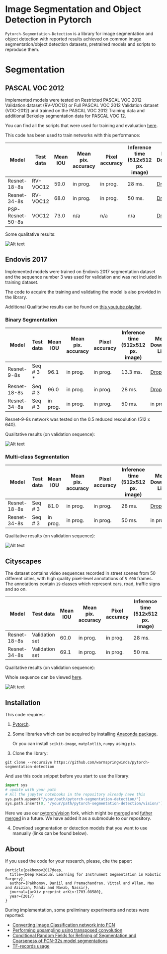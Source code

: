 # Image Segmentation and Object Detection in Pytorch 

```Pytorch-Segmentation-Detection``` is a library for image segmentation and object detection with reported results achieved on common image segmentation/object detection datasets, pretrained models and scripts to reproduce them.


# Segmentation


## PASCAL VOC 2012

Implemented models were tested on Restricted PASCAL VOC 2012 Validation dataset (RV-VOC12) or Full PASCAL VOC 2012 Validation dataset (VOC-2012) and trained on
the PASCAL VOC 2012 Training data and additional Berkeley segmentation data for PASCAL VOC 12.

You can find all the scripts that were used for training and evaluation [here](pytorch_segmentation_detection/recipes/pascal_voc/segmentation).

This code has been used to train networks with this performance:

| Model            | Test data |Mean IOU | Mean pix. accuracy | Pixel accuracy|Inference time (512x512 px. image) | Model Download Link | Related paper |
|------------------|-----------|---------|--------------------|----------------|----|---------------------|----------|
| Resnet-18-8s    | RV-VOC12  | 59.0   | in prog.           | in prog.       |28 ms.| [Dropbox](https://www.dropbox.com/s/zxv1hb09fa8numa/resnet_18_8s_59.pth?dl=0)            | [DeepLab](https://arxiv.org/abs/1606.00915) |
| Resnet-34-8s   | RV-VOC12  | 68.0   | in prog.           | in prog.  | 50 ms.  | [Dropbox](https://www.dropbox.com/s/91wcu6bpqezu4br/resnet_34_8s_68.pth?dl=0)            | [DeepLab](https://arxiv.org/abs/1606.00915) |
| PSP-Resnet-50-8s  | VOC12  | 73.0   | n/a              | n/a         | n/a |     [Dropbox](https://www.dropbox.com/s/i96v4wz2599uxzc/resnet_50_psp_long.pth?dl=0)                | [PSPnet](https://arxiv.org/abs/1612.01105) |

Some qualitative results:

![Alt text](pytorch_segmentation_detection/recipes/pascal_voc/segmentation/segmentation_demo_preview.gif?raw=true "Title")


## Endovis 2017

Implemented models were trained on Endovis 2017 segmentation dataset and the sequence number
3 was used for validation and was not included in training dataset. 

The code to acquire the training and validating the model is also provided in the library.

Additional Qualitative results can be found on [this youtube playlist](https://www.youtube.com/watch?v=DJZxOuT5GY0&list=PLJkMX36nfYD3MpJozA3kdJKQpTVishk5_).

### Binary Segmentation

| Model            | Test data |Mean IOU | Mean pix. accuracy | Pixel accuracy|Inference time (512x512 px. image) | Model Download Link |
|------------------|-----------|---------|--------------------|----------------|----|---------------------|
| Resnet-9-8s   | Seq # 3 *  | 96.1   | in prog.           | in prog.       |13.3 ms.| [Dropbox](https://www.dropbox.com/s/3l7o1sfrnqhnpw8/resnet_9_8s.pth?dl=0)            |
| Resnet-18-8s   | Seq # 3  | 96.0   | in prog.           | in prog.       |28 ms.| [Dropbox](https://www.dropbox.com/s/4lemtiaacrytatu/resnet_18_8s_best.pth?dl=0)            |
| Resnet-34-8s   | Seq # 3  | in prog.   | in prog.           | in prog.  | 50 ms.  | in prog.            |

Resnet-9-8s network was tested on the 0.5 reduced resoulution (512 x 640).

Qualitative results (on validation sequence):

![Alt text](pytorch_segmentation_detection/recipes/endovis_2017/segmentation/validation_binary.gif?raw=true "Title")

### Multi-class Segmentation

| Model            | Test data |Mean IOU | Mean pix. accuracy | Pixel accuracy|Inference time (512x512 px. image) | Model Download Link |
|------------------|-----------|---------|--------------------|----------------|----|---------------------|
| Resnet-18-8s   | Seq # 3  | 81.0   | in prog.           | in prog.       |28 ms.| [Dropbox](https://www.dropbox.com/s/p9ey655mmzb3v5l/resnet_18_8s_multiclass_best.pth?dl=0)            |
| Resnet-34-8s   | Seq # 3  | in prog.   | in prog.           | in prog.  | 50 ms.  | in prog            |

Qualitative results (on validation sequence):

![Alt text](pytorch_segmentation_detection/recipes/endovis_2017/segmentation/validation_multiclass.gif?raw=true "Title")


## Cityscapes

 The dataset contains video sequences recorded in street scenes from 50 different cities, with high quality pixel-level annotations of  ```5 000``` frames. The annotations contain ```19``` classes which represent cars, road, traffic signs and so on.
 
 | Model            | Test data |Mean IOU | Mean pix. accuracy | Pixel accuracy|Inference time (512x512 px. image) | Model Download Link |
|------------------|-----------|---------|--------------------|----------------|----|---------------------|
| Resnet-18-8s   | Validation set  | 60.0   | in prog.           | in prog.       |28 ms.| [Dropbox](https://www.dropbox.com/s/vdy4sqkk2s3f5v5/resnet_18_8s_cityscapes_best.pth?dl=0)            |
| Resnet-34-8s   | Validation set  | 69.1   | in prog.           | in prog.  | 50 ms.  | [Dropbox](https://www.dropbox.com/s/jeaw9ny0jtl60uc/resnet_34_8s_cityscapes_best.pth?dl=0)           |

Qualitative results (on validation sequence):

Whole sequence can be viewed [here](https://www.youtube.com/watch?v=rYYbmYXmC0E).

![Alt text](pytorch_segmentation_detection/recipes/cityscapes/cityscapes_demo.gif?raw=true "Title")


## Installation

This code requires:

1. [Pytorch](https://github.com/pytorch/pytorch).

2. Some libraries which can be acquired by installing [Anaconda package](https://www.continuum.io/downloads).
 
    Or you can install ```scikit-image```, ```matplotlib```, ```numpy``` using ```pip```.
 
3. Clone the library:

 ```git clone --recursive https://github.com/warmspringwinds/pytorch-segmentation-detection```
 
   And use this code snippet before you start to use the library:
 
   ```python
   import sys
   # update with your path
   # All the jupyter notebooks in the repository already have this
   sys.path.append("/your/path/pytorch-segmentation-detection/")
   sys.path.insert(0, '/your/path/pytorch-segmentation-detection/vision/')
   ```
   Here we use our [pytorch/vision](https://github.com/pytorch/vision) fork, which might
   be [merged](https://github.com/pytorch/vision/pull/184) and [futher merged](https://github.com/pytorch/vision/pull/190) in a future.
   We have added it as a submodule to our repository.

4. Download segmentation or detection models that you want to use manually (links can be found below).

## About

If you used the code for your research, please, cite the paper:

    @article{pakhomov2017deep,
      title={Deep Residual Learning for Instrument Segmentation in Robotic Surgery},
      author={Pakhomov, Daniil and Premachandran, Vittal and Allan, Max and Azizian, Mahdi and Navab, Nassir},
      journal={arXiv preprint arXiv:1703.08580},
      year={2017}
    }

During implementation, some preliminary experiments and notes were reported:
- [Converting Image Classification network into FCN](http://warmspringwinds.github.io/tensorflow/tf-slim/2016/10/30/image-classification-and-segmentation-using-tensorflow-and-tf-slim/)
- [Performing upsampling using transposed convolution](http://warmspringwinds.github.io/tensorflow/tf-slim/2016/11/22/upsampling-and-image-segmentation-with-tensorflow-and-tf-slim/)
- [Conditional Random Fields for Refining of Segmentation and Coarseness of FCN-32s model segmentations](http://warmspringwinds.github.io/tensorflow/tf-slim/2016/12/18/image-segmentation-with-tensorflow-using-cnns-and-conditional-random-fields/)
- [TF-records usage](http://warmspringwinds.github.io/tensorflow/tf-slim/2016/12/21/tfrecords-guide/)
